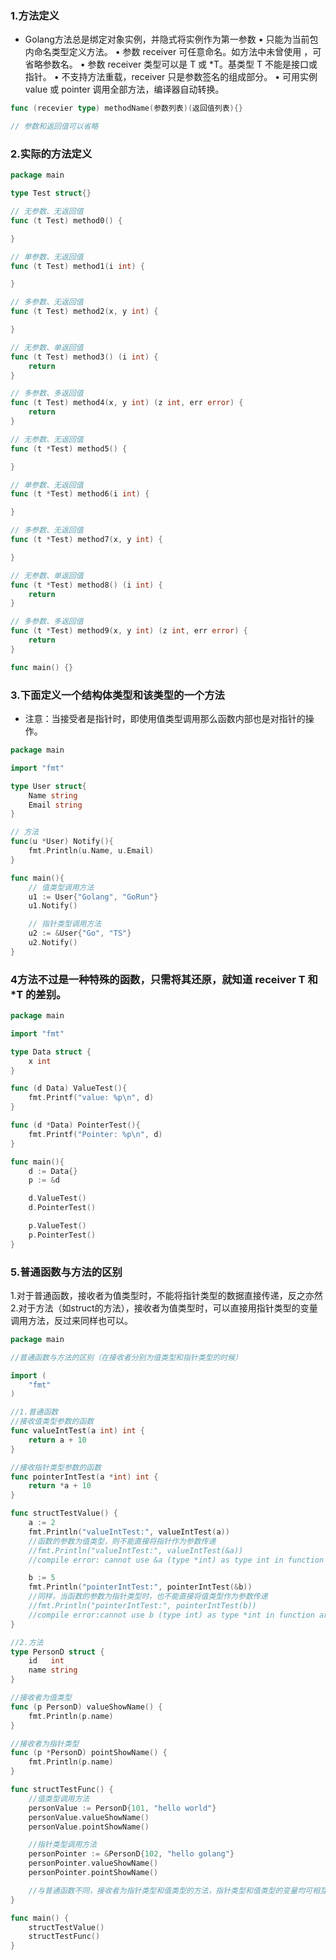 ### 1.方法定义
- Golang方法总是绑定对象实例，并隐式将实例作为第一参数
    • 只能为当前包内命名类型定义方法。
    • 参数 receiver 可任意命名。如方法中未曾使用 ，可省略参数名。
    • 参数 receiver 类型可以是 T 或 *T。基类型 T 不能是接口或指针。 
    • 不支持方法重载，receiver 只是参数签名的组成部分。
    • 可用实例 value 或 pointer 调用全部方法，编译器自动转换。
    
```go
func (recevier type) methodName(参数列表)(返回值列表){}

// 参数和返回值可以省略
```

### 2.实际的方法定义
```go
package main

type Test struct{}

// 无参数、无返回值
func (t Test) method0() {

}

// 单参数、无返回值
func (t Test) method1(i int) {

}

// 多参数、无返回值
func (t Test) method2(x, y int) {

}

// 无参数、单返回值
func (t Test) method3() (i int) {
    return
}

// 多参数、多返回值
func (t Test) method4(x, y int) (z int, err error) {
    return
}

// 无参数、无返回值
func (t *Test) method5() {

}

// 单参数、无返回值
func (t *Test) method6(i int) {

}

// 多参数、无返回值
func (t *Test) method7(x, y int) {

}

// 无参数、单返回值
func (t *Test) method8() (i int) {
    return
}

// 多参数、多返回值
func (t *Test) method9(x, y int) (z int, err error) {
    return
}

func main() {}
```

### 3.下面定义一个结构体类型和该类型的一个方法
- 注意：当接受者是指针时，即使用值类型调用那么函数内部也是对指针的操作。
```go
package main

import "fmt"

type User struct{
	Name string
	Email string
}

// 方法
func(u *User) Notify(){
	fmt.Println(u.Name, u.Email)
}

func main(){
	// 值类型调用方法
	u1 := User{"Golang", "GoRun"}
	u1.Notify()

	// 指针类型调用方法
	u2 := &User{"Go", "TS"}
	u2.Notify()
}
```

### 4方法不过是一种特殊的函数，只需将其还原，就知道 receiver T 和 *T 的差别。
```go
package main

import "fmt"

type Data struct {
	x int
}

func (d Data) ValueTest(){
	fmt.Printf("value: %p\n", d)
}

func (d *Data) PointerTest(){
	fmt.Printf("Pointer: %p\n", d)
}

func main(){
	d := Data{}
	p := &d

	d.ValueTest()
	d.PointerTest()

	p.ValueTest()
	p.PointerTest()
}

```

### 5.普通函数与方法的区别
1.对于普通函数，接收者为值类型时，不能将指针类型的数据直接传递，反之亦然
2.对于方法（如struct的方法），接收者为值类型时，可以直接用指针类型的变量调用方法，反过来同样也可以。
```go
package main

//普通函数与方法的区别（在接收者分别为值类型和指针类型的时候）

import (
    "fmt"
)

//1.普通函数
//接收值类型参数的函数
func valueIntTest(a int) int {
    return a + 10
}

//接收指针类型参数的函数
func pointerIntTest(a *int) int {
    return *a + 10
}

func structTestValue() {
    a := 2
    fmt.Println("valueIntTest:", valueIntTest(a))
    //函数的参数为值类型，则不能直接将指针作为参数传递
    //fmt.Println("valueIntTest:", valueIntTest(&a))
    //compile error: cannot use &a (type *int) as type int in function argument

    b := 5
    fmt.Println("pointerIntTest:", pointerIntTest(&b))
    //同样，当函数的参数为指针类型时，也不能直接将值类型作为参数传递
    //fmt.Println("pointerIntTest:", pointerIntTest(b))
    //compile error:cannot use b (type int) as type *int in function argument
}

//2.方法
type PersonD struct {
    id   int
    name string
}

//接收者为值类型
func (p PersonD) valueShowName() {
    fmt.Println(p.name)
}

//接收者为指针类型
func (p *PersonD) pointShowName() {
    fmt.Println(p.name)
}

func structTestFunc() {
    //值类型调用方法
    personValue := PersonD{101, "hello world"}
    personValue.valueShowName()
    personValue.pointShowName()

    //指针类型调用方法
    personPointer := &PersonD{102, "hello golang"}
    personPointer.valueShowName()
    personPointer.pointShowName()

    //与普通函数不同，接收者为指针类型和值类型的方法，指针类型和值类型的变量均可相互调用
}

func main() {
    structTestValue()
    structTestFunc()
}
```